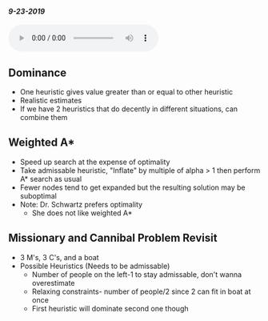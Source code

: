 #### _9-23-2019_
<audio controls>
  <source src="/Audio/450-9-23-2019.mp3" type="audio/mpeg">
Your browser does not support the audio element.</audio>

## Dominance
* One heuristic gives value greater than or equal to other heuristic
* Realistic estimates
* If we have 2 heuristics that do decently in different situations, can combine them 

## Weighted A* 
* Speed up search at the expense of optimality
* Take admissable heuristic, "Inflate" by multiple of alpha > 1 then perform A* search as usual 
* Fewer nodes tend to get expanded but the resulting solution may be suboptimal
* Note: Dr. Schwartz prefers optimality 
  * She does not like weighted A* 

## Missionary and Cannibal Problem Revisit
* 3 M's, 3 C's, and a boat 
* Possible Heuristics (Needs to be admissable)
  * Number of people on the left-1 to stay admissable, don't wanna overestimate
  * Relaxing constraints- number of people/2 since 2 can fit in boat at once
  * First heuristic will dominate second one though
